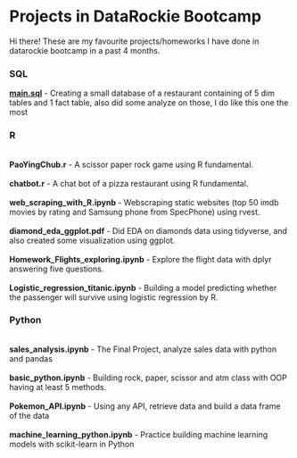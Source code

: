 # Projects in DataRockie Bootcamp
Hi there! 
These are my favourite projects/homeworks I have done in datarockie bootcamp in a past 4 months.
### SQL
**[main.sql](main.sql)** - Creating a small database of a restaurant containing of 5 dim tables and 1 fact table, also did some analyze on those, I do like this one the most
### R
<br>**PaoYingChub.r** - A scissor paper rock game using R fundamental.</br>
<br>**chatbot.r** - A chat bot of a pizza restaurant using R fundamental.</br>
<br>**web_scraping_with_R.ipynb** - Webscraping static websites (top 50 imdb movies by rating and Samsung phone from SpecPhone) using rvest. </br>
<br>**diamond_eda_ggplot.pdf** - Did EDA on diamonds data using tidyverse, and also created some visualization using ggplot.</br>
<br>**Homework_Flights_exploring.ipynb** - Explore the flight data with dplyr answering five questions.</br>
<br>**Logistic_regression_titanic.ipynb** - Building a model predicting whether the passenger will survive using logistic regression by R.</br>
### Python
<br>**sales_analysis.ipynb** - The Final Project, analyze sales data with python and pandas</br>
<br>**basic_python.ipynb** - Building rock, paper, scissor and atm class with OOP having at least 5 methods. </br>
<br>**Pokemon_API.ipynb** - Using any API, retrieve data and build a data frame of the data</br>
<br>**machine_learning_python.ipynb** - Practice building machine learning models with scikit-learn in Python </br>
